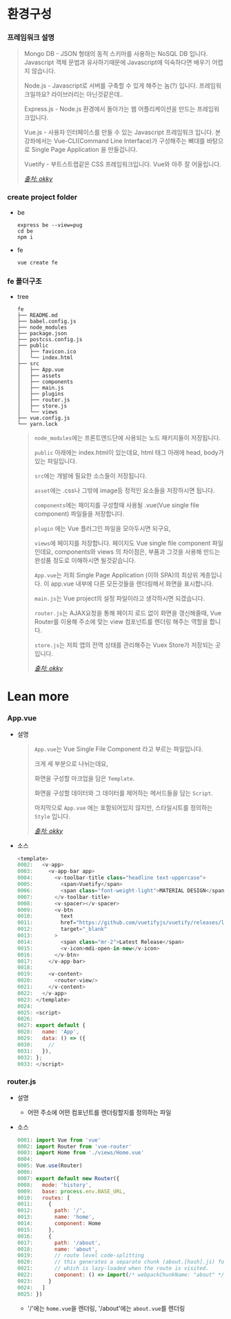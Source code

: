 # 환경구성



### 프레임워크 설명 

>Mongo DB - JSON 형태의 동적 스키마를 사용하는 NoSQL DB 입니다. Javascript 객체 문법과 유사하기때문에 Javascript에 익숙하다면 배우기 어렵지 않습니다.
>
>Node.js - Javascript로 서버를 구축할 수 있게 해주는 놈(?) 입니다. 프레임워크일까요? 라이브러리는 아닌것같은데..
>
>Express.js - Node.js 환경에서 돌아가는 웹 어플리케이션을 만드는 프레임워크입니다.
>
>Vue.js - 사용자 인터페이스를 만들 수 있는 Javascript 프레임워크 입니다. 본 강좌에서는 Vue-CLI(Command Line Interface)가 구성해주는 뼈대를 바탕으로 Single Page Application 을 만들겁니다.
>
>Vuetify - 부트스트랩같은 CSS 프레임워크입니다. Vue와 아주 잘 어울립니다.
>
>*[출처: okky](https://okky.kr/article/517781)*



### create project folder

- be

  ```shell
  express be --view=pug
  cd be 
  npm i
  ```

- fe

  ```shell
  vue create fe
  ```



### fe 폴더구조

- tree

  ```shell
  fe
  ├── README.md
  ├── babel.config.js
  ├── node_modules
  ├── package.json
  ├── postcss.config.js
  ├── public
  │   ├── favicon.ico
  │   └── index.html
  ├── src
  │   ├── App.vue
  │   ├── assets
  │   ├── components
  │   ├── main.js
  │   ├── plugins
  │   ├── router.js
  │   ├── store.js
  │   └── views
  ├── vue.config.js
  └── yarn.lock
  ```

  

  >`node_modules`에는 프론트엔드단에 사용되는 노드 패키지들이 저장됩니다.
  >
  >`public` 아래에는 index.html이 있는데요, html 태그 아래에 head, body가 있는 파일입니다.
  >
  >`src`에는 개발에 필요한 소스들이 저장됩니다.
  >
  >`asset`에는 .css나 그밖에 image등 정적인 요소들을 저장하시면 됩니다.
  >
  >`components`에는 페이지를 구성할때 사용될 .vue(Vue single file component) 파일들을 저장합니다.
  >
  >`plugin` 에는 Vue 플러그인 파일을 모아두시면 되구요,
  >
  >`views`에 페이지를 저장합니다. 페이지도 Vue single file component 파일인데요, components와 views 의 차이점은, 부품과 그것을 사용해 만드는 완성품 정도로 이해하시면 될것같습니다.
  >
  >`App.vue`는 저희 Single Page Application (이하 SPA)의 최상위 계층입니다. 이 app.vue 내부에 다른 모든것들을 렌더링해서 화면을 표시합니다.
  >
  >`main.js`는 Vue project의 설정 파일이라고 생각하시면 되겠습니다.
  >
  >`router.js`는 AJAX요청을 통해 페이지 로드 없이 화면을 갱신해줄때, Vue Router를 이용해 주소에 맞는 view 컴포넌트를 렌더링 해주는 역할을 합니다.
  >
  >`store.js`는 저희 앱의 전역 상태를 관리해주는 Vuex Store가 저장되는 곳입니다.
  >
  >*[출처: okky](https://okky.kr/article/518228)*



# Lean more



### App.vue

- 설명

  > `App.vue`는 Vue Single File Component 라고 부르는 파일입니다. 
  >
  > 크게 세 부분으로 나뉘는데요, 
  >
  > 화면을 구성할 마크업을 담은 `Template`. 
  >
  > 화면을 구성할 데이터와 그 데이터를 제어하는 메서드들을 담는 `Script`. 
  >
  > 마지막으로 `App.vue` 에는 포함되어있지 않지만, 스타일시트를 정의하는 `Style` 입니다.
  >
  > *[출처: okky](https://okky.kr/article/518228)*

- 소스

  ```js
  <template>
  0002:   <v-app>
  0003:     <v-app-bar app>
  0004:       <v-toolbar-title class="headline text-uppercase">
  0005:         <span>Vuetify</span>
  0006:         <span class="font-weight-light">MATERIAL DESIGN</span>
  0007:       </v-toolbar-title>
  0008:       <v-spacer></v-spacer>
  0009:       <v-btn
  0010:         text
  0011:         href="https://github.com/vuetifyjs/vuetify/releases/latest"
  0012:         target="_blank"
  0013:       >
  0014:         <span class="mr-2">Latest Release</span>
  0015:         <v-icon>mdi-open-in-new</v-icon>
  0016:       </v-btn>
  0017:     </v-app-bar>
  0018:
  0019:     <v-content>
  0020:       <router-view/>
  0021:     </v-content>
  0022:   </v-app>
  0023: </template>
  0024:
  0025: <script>
  0026:
  0027: export default {
  0028:   name: 'App',
  0029:   data: () => ({
  0030:     //
  0031:   }),
  0032: };
  0033: </script>
  ```

  

### router.js

- 설명

  - 어떤 주소에 어떤 컴포넌트를 렌더링할지를 정의하는 파일

- 소스

  ```js
  0001: import Vue from 'vue'
  0002: import Router from 'vue-router'
  0003: import Home from './views/Home.vue'
  0004:
  0005: Vue.use(Router)
  0006:
  0007: export default new Router({
  0008:   mode: 'history',
  0009:   base: process.env.BASE_URL,
  0010:   routes: [
  0011:     {
  0012:       path: '/',
  0013:       name: 'home',
  0014:       component: Home
  0015:     },
  0016:     {
  0017:       path: '/about',
  0018:       name: 'about',
  0019:       // route level code-splitting
  0020:       // this generates a separate chunk (about.[hash].js) for this route
  0021:       // which is lazy-loaded when the route is visited.
  0022:       component: () => import(/* webpackChunkName: "about" */ './views/About.vue')
  0023:     }
  0024:   ]
  0025: })
  ```

  - '/'에는 `home.vue`을 렌더링, '/about'에는 `about.vue`를 렌더링